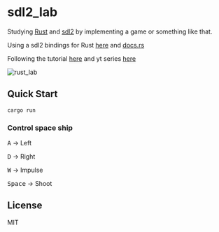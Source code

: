 # sdl2_lab

Studying [Rust](https://doc.rust-lang.org/book/) and [sdl2](https://www.libsdl.org/) by implementing a game or something like that.

Using a sdl2 bindings for Rust [here](https://github.com/Rust-SDL2/rust-sdl2) and [docs.rs](https://docs.rs/sdl2/0.35.2/sdl2/index.html)

Following the tutorial [here](https://github.com/filtoid/rusteroids) and yt series [here](https://www.youtube.com/watch?v=SzxWkoK4uv4&list=PLFOS-Gn3aXROnSfl26esPExssd-rQw6jD)


![rust_lab](https://user-images.githubusercontent.com/66813406/179428164-081ffa51-3a84-4fdb-af7d-a79195f74126.png)



## Quick Start

```console
cargo run
```
### Control space ship

<kbd>A</kbd> -> Left

<kbd>D</kbd> -> Right

<kbd>W</kbd> -> Impulse

<kbd>Space</kbd> -> Shoot



## License

MIT
